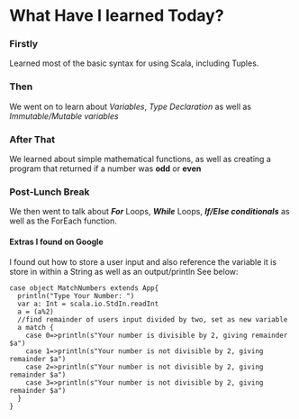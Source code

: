 # What Have I learned Today?

### Firstly
Learned most of the basic syntax for using Scala, including Tuples.

### Then
We went on to learn about _Variables_, _Type Declaration_ as well as _Immutable/Mutable variables_

### After That
We learned about simple mathematical functions, as well as creating a program that returned if a number was __odd__ or __even__

### Post-Lunch Break
We then went to talk about ___For___ Loops, ___While___ Loops, ___If/Else conditionals___ as well as the ForEach function.

#### Extras I found on Google
I found out how to store a user input and also reference the variable it is store in within a String as well as an output/println
See below:
```
case object MatchNumbers extends App{
  println("Type Your Number: ")
  var a: Int = scala.io.StdIn.readInt
  a = (a%2)
  //find remainder of users input divided by two, set as new variable
  a match {
    case 0=>println(s"Your number is divisible by 2, giving remainder $a")
    case 1=>println(s"Your number is not divisible by 2, giving remainder $a")
    case 2=>println(s"Your number is not divisible by 2, giving remainder $a")
    case 3=>println(s"Your number is not divisible by 2, giving remainder $a")
  }
}
```
